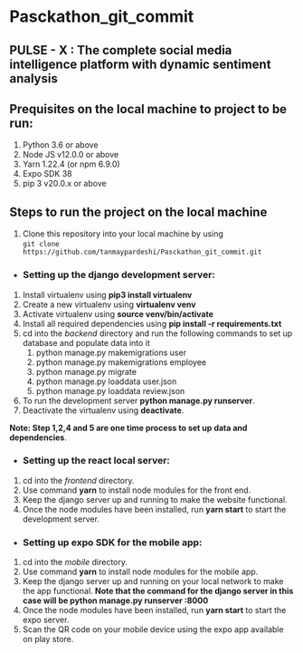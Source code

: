 # Pasckathon_git_commit

## PULSE - X : The complete social media intelligence platform with dynamic sentiment analysis​


## Prequisites on the local machine to project to be run:

1. Python 3.6 or above 
2. Node JS v12.0.0 or above 
3. Yarn 1.22.4 (or npm 6.9.0)
4. Expo SDK 38
5. pip 3 v20.0.x or above
 

## Steps to run the project on the local machine

1. Clone this repository into your local machine by using<br> 
    `git clone https://github.com/tanmaypardeshi/Pasckathon_git_commit.git`

* ### Setting up the django development server:

1. Install virtualenv using **pip3 install virtualenv**
2. Create a new virtualenv using **virtualenv venv**
3. Activate virtualenv using **source venv/bin/activate**
4. Install all required dependencies using **pip install -r requirements.txt**
5. cd into the <i>backend</i> directory and run the following commands to set up database and populate data into it
    1. python manage.py makemigrations user
    2. python manage.py makemigrations employee
    3. python manage.py migrate
    4. python manage.py loaddata user.json
    5. python manage.py loaddata review.json
6. To run the development server **python manage.py runserver**.
7. Deactivate the virtualenv using **deactivate**.

**Note: Step 1,2,4 and 5 are one time process to set up data and dependencies**.

* ### Setting up the react local server:

1. cd into the <i>frontend</i> directory.
2. Use command **yarn** to install node modules for the front end.
3. Keep the django server up and running to make the website functional.
4. Once the node modules have been installed, run **yarn start** to start the development server.

* ### Setting up expo SDK for the mobile app:

1. cd into the <i>mobile</i> directory.
2. Use command **yarn** to install node modules for the mobile app.
3. Keep the django server up and running on your local network to make the app functional.
    **Note that the command for the django server in this case will be python manage.py runserver <ip-address>:8000**
4. Once the node modules have been installed, run **yarn start** to start the expo server.
5. Scan the QR code on your mobile device using the expo app available on play store.

